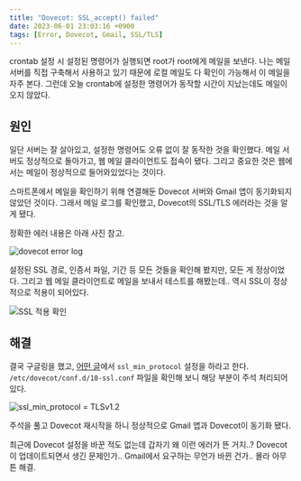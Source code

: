 ```yaml
---
title: "Dovecot: SSL_accept() failed"
date: 2023-06-01 23:03:16 +0900
tags: [Error, Dovecot, Gmail, SSL/TLS]
---
```


crontab 설정 시 설정된 명령어가 실행되면 root가 root에게 메일을 보낸다.
나는 메일 서버를 직접 구축해서 사용하고 있기 때문에 로컬 메일도 다 확인이 가능해서 이 메일을 자주 본다.
그런데 오늘 crontab에 설정한 명령어가 동작할 시간이 지났는데도 메일이 오지 않았다.

## 원인

일단 서버는 잘 살아있고, 설정한 명령어도 오류 없이 잘 동작한 것을 확인했다.
메일 서버도 정상적으로 돌아가고, 웹 메일 클라이언트도 접속이 됐다.
그리고 중요한 것은 웹에서는 메일이 정상적으로 들어와있었다는 것이다.

스마트폰에서 메일을 확인하기 위해 연결해둔 Dovecot 서버와 Gmail 앱이 동기화되지 않았던 것이다.
그래서 메일 로그를 확인했고, Dovecot의 SSL/TLS 에러라는 것을 알게 됐다.

정확한 에러 내용은 아래 사진 참고.

![dovecot error log](https://cdn.jsdelivr.net/gh/kimzuni/cdn/blog/dovecot-imap-ssl-error.png)

설정된 SSL 경로, 인증서 파일, 기간 등 모든 것들을 확인해 봤지만, 모든 게 정상이었다.
그리고 웹 메일 클라이언트로 메일을 보내서 테스트를 해봤는데.. 역시 SSL이 정상적으로 적용이 되어있다.

![SSL 적용 확인](https://cdn.jsdelivr.net/gh/kimzuni/cdn/blog/dovecot-imap-ssl-error-check.png)

## 해결

결국 구글링을 했고,
[어떤 글](https://www.linode.com/community/questions/22198/dovecot-tls-handshaking-ssl_accept-failed-error14094416ssl-routinesssl3_read_byt)에서
`ssl_min_protocol` 설정을 하라고 한다.
`/etc/dovecot/conf.d/10-ssl.conf` 파일을 확인해 보니 해당 부분이 주석 처리되어 있다.

![ssl_min_protocol = TLSv1.2](https://cdn.jsdelivr.net/gh/kimzuni/cdn/blog/dovecot-imap-ssl-error-config.png)

주석을 풀고 Dovecot 재시작을 하니 정상적으로 Gmail 앱과 Dovecot이 동기화 됐다.

최근에 Dovecot 설정을 바꾼 적도 없는데 갑자기 왜 이런 에러가 뜬 거지..?
Dovecot이 업데이트되면서 생긴 문제인가.. Gmail에서 요구하는 무언가 바뀐 건가..
몰라 아무튼 해결.
